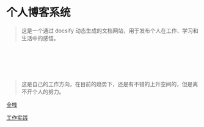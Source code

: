 # 个人博客系统
> 这是一个通过 docsify 动态生成的文档网站，用于发布个人在工作、学习和生活中的感悟。

<div style='margin-top: 100px'></div>

> 这是自己的工作方向，在目前的趋势下，还是有不错的上升空间的，但是离不开个人的努力。

[全栈](full_stack/)  

[工作实践](work/)

<div style='margin-top: 100px'></div>

<!-- [Node](node/)
> 一个全栈工程师所必备的技能。 -->

<div style='margin-top: 100px'></div>

<!-- [博客](blog/)
> 个人博客 -->

<div style='margin-top: 100px'></div>

<!-- [投资](investment/)
> 建立正确的理财观，搭建自己的投资体系。 -->



